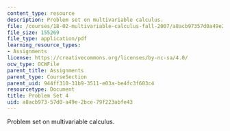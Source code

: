 ```yaml
---
content_type: resource
description: Problem set on multivariable calculus.
file: /courses/18-02-multivariable-calculus-fall-2007/a8acb97357d0a49e2bce79f223abfe43_ps4.pdf
file_size: 155269
file_type: application/pdf
learning_resource_types:
- Assignments
license: https://creativecommons.org/licenses/by-nc-sa/4.0/
ocw_type: OCWFile
parent_title: Assignments
parent_type: CourseSection
parent_uid: 944ff310-31b9-3511-e03a-be4fc3f603c4
resourcetype: Document
title: Problem Set 4
uid: a8acb973-57d0-a49e-2bce-79f223abfe43
---
```

Problem set on multivariable calculus.